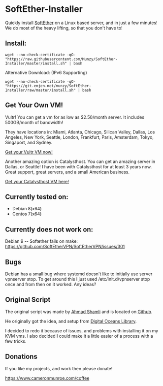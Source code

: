 # SoftEther-Installer

   Quickly install [SoftEther](https://www.softether.org/) on a Linux based server, and in just a few minutes! We do most of the heavy lifting, so that you don't have to!

## Install:

```
wget --no-check-certificate -qO- "https://raw.githubusercontent.com/Munzy/SoftEther-Installer/master/install.sh" | bash
```

Alternative Download: (IPv6 Supporting)
```
wget --no-check-certificate -qO- "https://git.enjen.net/munzy/SoftEther-Installer/raw/master/install.sh" | bash
```

## Get Your Own VM!
  Vultr! You can get a vm for as low as $2.50/month server. It includes 500GB/month of bandwidth! 
  
  They have locations in: Miami, Atlanta, Chicago, Silican Valley, Dallas, Los Angeles, New York, Seattle, London, Frankfurt, Paris, Amsterdam, Tokyo, Singaport, and Sydney.
  
  [Get your Vultr VM now!](https://www.vultr.com/?ref=6802596)
  
  Another amazing option is Catalysthost. You can get an amazing server in Dallas, or Seattle! I have been with Catalysthost for at least 3 years now. Great support, great servers, and a small American business.
  
  [Get your Catalysthost VM here!](https://portal.catalysthost.com/aff.php?aff=28)
  
  
  

## Currently tested on:

 - Debian 8(x64)
 - Centos 7(x64)


## Currently does not work on:

  Debian 9 -- Softether fails on make: https://github.com/SoftEtherVPN/SoftEtherVPN/issues/301
  
## Bugs
  
  Debian has a small bug where systemd doesn't like to initially use server vpnserver stop. To get around this I just used /etc/init.d/vpnserver stop once and from then on it worked. Any ideas?
  
  
## Original Script

  The original script was made by [Ahmad Shamli](https://github.com/AhmadShamli) and is located on [Github](https://github.com/AhmadShamli/SoftEther-Installer).
  
  He originally got the idea, and setup from [Digital Oceans Library](https://www.digitalocean.com/community/tutorials/how-to-setup-a-multi-protocol-vpn-server-using-softether). 
  
  I decided to redo it because of issues, and problems with installing it on my KVM vms. I also decided I could make it a little easier of a process with a few tricks.
  
## Donations

If you like my projects, and work then please donate! 

https://www.cameronmunroe.com/coffee
